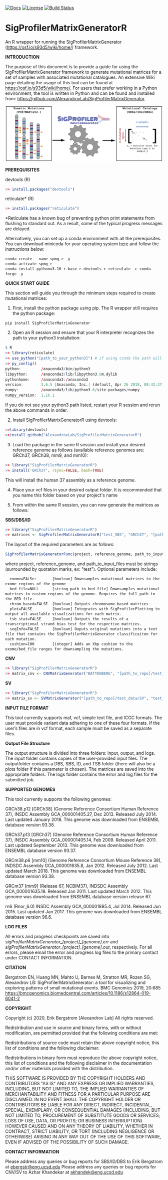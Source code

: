[![Docs](https://img.shields.io/badge/docs-latest-blue.svg)](https://osf.io/s93d5/wiki/home/) [![License](https://img.shields.io/badge/License-BSD\%202--Clause-orange.svg)](https://opensource.org/licenses/BSD-2-Clause) [![Build Status](https://travis-ci.com/AlexandrovLab/SigProfilerMatrixGeneratorR.svg?branch=master)](https://travis-ci.com/AlexandrovLab/SigProfilerMatrixGeneratorR)

# SigProfilerMatrixGeneratorR
An R wrapper for running the SigProfilerMatrixGenerator (https://osf.io/s93d5/wiki/home/) framework.

**INTRODUCTION**

The purpose of this document is to provide a guide for using the SigProfilerMatrixGenerator framework to generate mutational matrices for a set of samples with associated mutational catalogues. An extensive Wiki page detailing the usage of this tool can be found at https://osf.io/s93d5/wiki/home/. For users that prefer working in a Python environment, the tool is written in Python and can be found and installed from: https://github.com/AlexandrovLab/SigProfilerMatrixGenerator

![schematic](schematic.png)

**PREREQUISITES**

devtools  (R)
```R
>> install.packages("devtools")
```

reticulate* (R)
```R
>> install.packages("reticulate")  
```

*Reticulate has a known bug of preventing python print statements from flushing to standard out. As a result, some of the typical progress messages are delayed.

Alternatively, you can set up a conda environment with all the prerequisites. You can download minicoda for your operating system [here](https://docs.conda.io/en/latest/miniconda.html) and follow the instructions below:

```
conda create --name spmg_r -y
conda activate spmg_r
conda install python=3.10 r-base r-devtools r-reticulate -c conda-forge -y
```

**QUICK START GUIDE**

This section will guide you through the minimum steps required to create mutational matrices:
1. First, install the python package using pip. The R wrapper still requires the python package:

```
pip install SigProfilerMatrixGenerator
```
2. Open an R session and ensure that your R interpreter recognizes the path to your python3 installation:
```R
$ R
>> library(reticulate)
>> use_python("[path_to_your_python3]") # if using conda the path will be [path_to_your_conda]/envs/spmg_r/bin/python
>> py_config()
python:         /anaconda3/bin/python3
libpython:      /anaconda3/lib/libpython3.6m.dylib
pythonhome:     /anaconda3:/anaconda3
version:        3.6.5 |Anaconda, Inc.| (default, Apr 26 2018, 08:42:37)  [GCC 4.2.1 Compatible Clang 4.0.1 (tags/RELEASE_401/final)]
numpy:          /anaconda3/lib/python3.6/site-packages/numpy
numpy_version:  1.16.1
```

If you do not see your python3 path listed, restart your R session and rerun the above commands in order.

2. Install SigProfilerMatrixGeneratorR using devtools:
```R
>>library(devtools)
>>install_github("AlexandrovLab/SigProfilerMatrixGeneratorR")
```

3. Load the package in the same R session and install your desired reference genome as follows (available reference genomes are: GRCh37, GRCh38, mm9, and mm10):
```R
>> library("SigProfilerMatrixGeneratorR")
>> install('GRCh37', rsync=FALSE, bash=TRUE)
```

This will install the human 37 assembly as a reference genome.

4. Place your vcf files in your desired output folder. It is recommended that you name this folder based on your project's name

5. From within the same R session, you can now generate the matrices as follows:

****SBS/DBS/ID****
```R
>> library("SigProfilerMatrixGeneratorR")
>> matrices <- SigProfilerMatrixGeneratorR("test_SBS", "GRCh37", "[path_to_repo]/test_data/SBS", plot=T, exome=F, bed_file=NULL, chrom_based=F, tsb_stat=False, seqInfo=False, cushion=100)
```

  The layout of the required parameters are as follows:

```R
SigProfilerMatrixGeneratorFunc(project, reference_genome, path_to_input_files)
```

  where project, reference_genome, and path_to_input_files must be strings (surrounded by quotation marks, ex: "test"). Optional parameters include:


      exome=FALSe:       [boolean] Downsamples mutational matrices to the exome regions of the genome
      bed_file=NULL      [string path to bed_file] Downsamples mutational matrices to custom regions of the genome. Requires the full path to the BED file.
      chrom_based=FALSE  [boolean] Outputs chromosome-based matrices
      plot=FALSE         [boolean] Integrates with SigProfilerPlotting to output all available visualizations for each matrix.
      tsb_stat=FALSE     [boolean] Outputs the results of a transcriptional strand bias test for the respective matrices.
      seqInfo=FALSE      [boolean] Ouputs original mutations into a text file that contains the SigProfilerMatrixGenerator classificaiton for each mutation.
      cushion=100        [integer] Adds an Xbp cushion to the exome/bed_file ranges for downsampling the mutations.


****CNV****
```R
>> library("SigProfilerMatrixGeneratorR")
>> matrix_cnv <- CNVMatrixGenerator("BATTENBERG", "[path_to_repo]/test_data/CNV", "test_CNV", "output_dir_CNV")
```

****SV****
```R
>> library("SigProfilerMatrixGeneratorR")
>> matrix_sv <- SVMatrixGenerator("[path_to_repo]/test_data/SV", "test_SV", "output_dir_SV")
```


**INPUT FILE FORMAT**

This tool currently supports maf, vcf, simple text file, and ICGC formats. The user must provide variant data adhering to one of these four formats. If the user’s files are in vcf format, each sample must be saved as a separate files.


**Output File Structure**

The output structure is divided into three folders: input, output, and logs. The input folder contains copies of the user-provided input files. The outputfolder contains
a DBS, SBS, ID, and TSB folder (there will also be a plots folder if this parameter is chosen). The matrices are saved into the appropriate folders. The logs folder contains the error and log files for the submitted job.


**SUPPORTED GENOMES**

This tool currently supports the following genomes:

GRCh38.p12 [GRCh38] (Genome Reference Consortium Human Reference 37), INSDC
Assembly GCA_000001405.27, Dec 2013. Released July 2014. Last updated January 2018. This genome was downloaded from ENSEMBL database version 93.38.

GRCh37.p13 [GRCh37] (Genome Reference Consortium Human Reference 37), INSDC
Assembly GCA_000001405.14, Feb 2009. Released April 2011. Last updated September 2013. This genome was downloaded from ENSEMBL database version 93.37.

GRCm38.p6 [mm10] (Genome Reference Consortium Mouse Reference 38), INDSDC
Assembly GCA_000001635.8, Jan 2012. Released July 2012. Last updated March 2018. This genome was downloaded from ENSEMBL database version 93.38.

GRCm37 [mm9] (Release 67, NCBIM37), INDSDC Assembly GCA_000001635.18.
Released Jan 2011. Last updated March 2012. This genome was downloaded from ENSEMBL database version release 67.

rn6 (Rnor_6.0) INSDC Assembly GCA_000001895.4, Jul 2014. Released Jun 2015. Last updated Jan 2017.
This genome was downloaded from ENSEMBL database version 96.6.

**LOG FILES**

All errors and progress checkpoints are saved into *sigProfilerMatrixGenerator_[project]_[genome].err* and *sigProfilerMatrixGenerator_[project]_[genome].out*, respectively.
For all errors, please email the error and progress log files to the primary contact under CONTACT INFORMATION.

**CITATION**

Bergstrom EN, Huang MN, Mahto U, Barnes M, Stratton MR, Rozen SG, Alexandrov LB: SigProfilerMatrixGenerator: a tool for visualizing and exploring patterns of small mutational events. BMC Genomics 2019, 20:685
https://bmcgenomics.biomedcentral.com/articles/10.1186/s12864-019-6041-2



**COPYRIGHT**

Copyright (c) 2020, Erik Bergstrom [Alexandrov Lab] All rights reserved.

Redistribution and use in source and binary forms, with or without modification, are permitted provided that the following conditions are met:

Redistributions of source code must retain the above copyright notice, this list of conditions and the following disclaimer.

Redistributions in binary form must reproduce the above copyright notice, this list of conditions and the following disclaimer in the documentation and/or other materials provided with the distribution.

THIS SOFTWARE IS PROVIDED BY THE COPYRIGHT HOLDERS AND CONTRIBUTORS "AS IS" AND ANY EXPRESS OR IMPLIED WARRANTIES, INCLUDING, BUT NOT LIMITED TO, THE IMPLIED WARRANTIES OF MERCHANTABILITY AND FITNESS FOR A PARTICULAR PURPOSE ARE DISCLAIMED. IN NO EVENT SHALL THE COPYRIGHT HOLDER OR CONTRIBUTORS BE LIABLE FOR ANY DIRECT, INDIRECT, INCIDENTAL, SPECIAL, EXEMPLARY, OR CONSEQUENTIAL DAMAGES (INCLUDING, BUT NOT LIMITED TO, PROCUREMENT OF SUBSTITUTE GOODS OR SERVICES; LOSS OF USE, DATA, OR PROFITS; OR BUSINESS INTERRUPTION) HOWEVER CAUSED AND ON ANY THEORY OF LIABILITY, WHETHER IN CONTRACT, STRICT LIABILITY, OR TORT (INCLUDING NEGLIGENCE OR OTHERWISE) ARISING IN ANY WAY OUT OF THE USE OF THIS SOFTWARE, EVEN IF ADVISED OF THE POSSIBILITY OF SUCH DAMAGE.

**CONTACT INFORMATION**

Please address any queries or bug reports for SBS/ID/DBS to Erik Bergstrom at ebergstr@eng.ucsd.edu
Please address any queries or bug reports for CNV/SV to Azhar Khandekar at akhandek@eng.ucsd.edu
